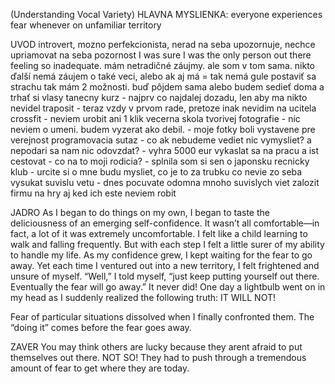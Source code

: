  (Understanding Vocal Variety)
	HLAVNA MYSLIENKA: everyone experiences fear whenever on unfamiliar territory

UVOD
introvert, mozno perfekcionista, nerad na seba upozornuje, nechce upriamovat na seba pozornost
I was sure I was the only person out there feeling so inadequate.
mám netradičné záujmy. ale som v tom sama. nikto ďalší nemá záujem o také veci, alebo ak aj má = tak nemá gule postaviť sa strachu
tak mám 2 možnosti. buď pôjdem sama alebo budem sedieť doma a trhať si vlasy
	tanecny kurz - najprv co najdalej dozadu, len aby ma nikto nevidel traposit - teraz vzdy v prvom rade, pretoze inak nevidim na ucitela
	crossfit - neviem urobit ani 1 klik
	vecerna skola tvorivej fotografie - nic neviem o umeni. budem vyzerat ako debil. - moje fotky boli vystavene pre verejnost
	programovacia sutaz - co ak nebudeme vediet nic vymysliet? a nepodari sa nam nic odovzdat? - vyhra 5000 eur
	vykaslat sa na pracu a ist cestovat - co na to moji rodicia? - splnila som si sen o japonsku
	recnicky klub - urcite si o mne budu mysliet, co je to za trubku co nevie zo seba vysukat suvislu vetu - dnes pocuvate odomna mnoho suvislych viet
	zalozit firmu na hry aj ked ich este neviem robit

JADRO
As I began to do things on my own, I began to taste the deliciousness of an emerging self-confidence. It wasn’t all comfortable—in fact, a lot of it
was extremely uncomfortable. I felt like a child learning to walk and falling frequently. But with each step I felt a little surer of my ability to handle my life.
As my confidence grew, I kept waiting for the fear to go away. Yet each time I ventured out into a new territory, I felt frightened and unsure of
myself. “Well,” I told myself, “just keep putting yourself out there. Eventually the fear will go away.” It never did! One day a lightbulb went on 
in my head as I suddenly realized the following truth: IT WILL NOT!

Fear of particular situations dissolved when I finally confronted them. The “doing it” comes before the fear goes away.

ZAVER
You may think others are lucky because they arent afraid to put themselves out there. NOT SO! They had to push through a tremendous amount of fear to get where they are today.